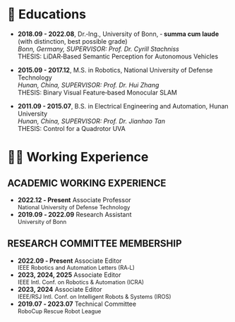 <span id="educations"></span>

# 📖 Educations
- **2018.09 - 2022.08**, Dr.‑Ing., University of Bonn,  ‑ <strong>summa cum laude</strong> (with distinction, best possible grade)<br>
  _Bonn, Germany, SUPERVISOR: Prof. Dr. Cyrill Stachniss_<br>
  THESIS: LiDAR‑Based Semantic Perception for Autonomous Vehicles

- **2015.09 - 2017.12**, M.S. in Robotics, National University of Defense Technology<br>
  _Hunan, China, SUPERVISOR: Prof. Dr. Hui Zhang_<br>
  THESIS: Binary Visual Feature‑based Monocular SLAM

- **2011.09 - 2015.07**, B.S. in Electrical Engineering and Automation, Hunan University<br>
  _Hunan, China, SUPERVISOR: Prof. Dr. Jianhao Tan_<br>
  THESIS: Control for a Quadrotor UVA

<span id="experience"></span>
# 👨‍🔧 Working Experience
## ACADEMIC WORKING EXPERIENCE
- <p style="margin: 0; line-height: 1.2;">
  <strong>2022.12 ‑ Present</strong> Associate Professor<br>
  <span style="font-size: 90%;">National University of Defense Technology </span>
  </p>
- <p style="margin: 0; line-height: 1.2;">
  <strong>2019.09 ‑ 2022.09</strong> Research Assistant<br>
  <span style="font-size: 90%;">University of Bonn </span>
  </p>
  
## RESEARCH COMMITTEE MEMBERSHIP
- <p style="margin: 0; line-height: 1.2;">
  <strong>2022.09 ‑ Present</strong> Associate Editor <br>
  <span style="font-size: 90%;">IEEE Robotics and Automation Letters (RA‑L) </span>
  </p>
- <p style="margin: 0; line-height: 1.2;">
  <strong>2023, 2024, 2025</strong> Associate Editor <br>
  <span style="font-size: 90%;">IEEE Intl. Conf. on Robotics & Automation (ICRA) </span>
  </p>
- <p style="margin: 0; line-height: 1.2;">
  <strong>2023, 2024</strong> Associate Editor <br>
  <span style="font-size: 90%;">IEEE/RSJ Intl. Conf. on Intelligent Robots & Systems (IROS) </span>
  </p>
- <p style="margin: 0; line-height: 1.2;">
  <strong>2019.07 ‑ 2023.07</strong> Technical Committee <br>
  <span style="font-size: 90%;">RoboCup Rescue Robot League </span>
  </p>

  
<div style="float: left;">
  <script type="text/javascript" id="clustrmaps" src="//cdn.clustrmaps.com/map_v2.js?cl=080808&w=400&t=tt&d=Rb-iP8f5--b43X14KVkJwMa0-GzAr8QqOIuZinWaTII&co=ffffff&cmo=3acc3a&cmn=ff5353&ct=808080"></script>
</div>

